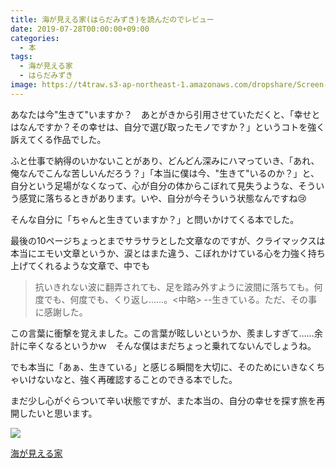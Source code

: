 ```yaml
---
title: 海が見える家(はらだみずき)を読んだのでレビュー
date: 2019-07-28T00:00:00+09:00
categories:
  - 本
tags:
  - 海が見える家
  - はらだみずき
image: https://t4traw.s3-ap-northeast-1.amazonaws.com/dropshare/Screen-Shot-2019-07-27-01-02-59.png
---
```

あなたは今"生きて"いますか？　あとがきから引用させていただくと、「幸せとはなんですか？その幸せは、自分で選び取ったモノですか？」というコトを強く訴えてくる作品でした。

<!--more-->

ふと仕事で納得のいかないことがあり、どんどん深みにハマっていき、「あれ、俺なんでこんな苦しいんだろう？」「本当に僕は今、"生きて"いるのか？」と、自分という足場がなくなって、心が自分の体からこぼれて見失うような、そういう感覚に落ちるときがあります。いや、自分が今そういう状態なんですね😢

そんな自分に「ちゃんと生きていますか？」と問いかけてくる本でした。

最後の10ページちょっとまでサラサラとした文章なのですが、クライマックスは本当にエモい文章というか、涙とはまた違う、こぼれかけている心を力強く持ち上げてくれるような文章で、中でも

> 抗いきれない波に翻弄されても、足を踏み外すように波間に落ちても。何度でも、何度でも、くり返し……。<中略> --生きている。ただ、その事に感謝した。

この言葉に衝撃を覚えました。この言葉が眩しいというか、羨ましすぎて……余計に辛くなるというかｗ　そんな僕はまだちょっと乗れてないんでしょうね。

でも本当に「あぁ、生きている」と感じる瞬間を大切に、そのためにいきなくちゃいけないなと、強く再確認することのできる本でした。

まだ少し心がぐらついて辛い状態ですが、また本当の、自分の幸せを探す旅を再開したいと思います。

<div class="amazfy">
<a href="https://www.amazon.co.jp/dp/4094064397?tag=t4traw-22">
<img src="https://ws-fe.amazon-adsystem.com/widgets/q?_encoding=UTF8&ASIN=4094064397&Format=_SL250_&ID=AsinImage&MarketPlace=JP&ServiceVersion=20070822&WS=1&tag=t4traw-22&language=ja_JP">
<p>海が見える家</p>
</a>
</div>

